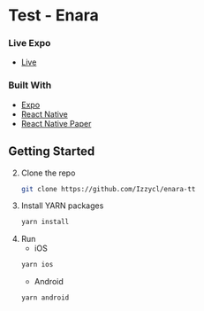 # Test - Enara

### Live Expo

- [Live](https://expo.dev/@d.godoy/enara-tt)

### Built With

- [Expo](https://docs.expo.dev/)
- [React Native](https://reactnative.dev/)
- [React Native Paper](https://callstack.github.io/react-native-paper/)

<!-- GETTING STARTED -->

## Getting Started

2. Clone the repo
   ```sh
   git clone https://github.com/Izzycl/enara-tt
   ```
3. Install YARN packages
   ```sh
   yarn install
   ```
4. Run
   - iOS
   ```sh
   yarn ios
   ```
   - Android
   ```sh
   yarn android
   ```
